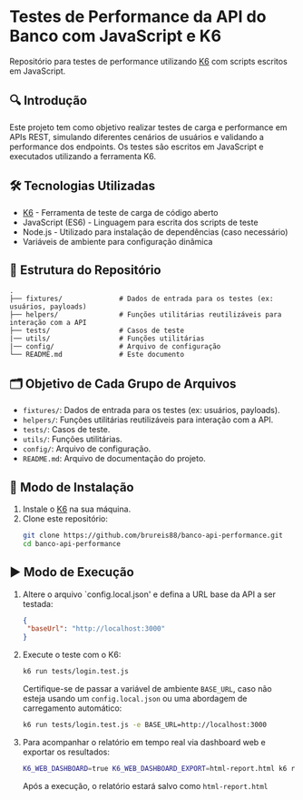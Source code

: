 
# Testes de Performance da API do Banco com JavaScript e K6

Repositório para testes de performance utilizando [K6](https://k6.io/) com scripts escritos em JavaScript.

## 🔍 Introdução

Este projeto tem como objetivo realizar testes de carga e performance em APIs REST, simulando diferentes cenários de usuários e validando a performance dos endpoints. Os testes são escritos em JavaScript e executados utilizando a ferramenta K6.

## 🛠️ Tecnologias Utilizadas

- [K6](https://k6.io/) - Ferramenta de teste de carga de código aberto
- JavaScript (ES6) - Linguagem para escrita dos scripts de teste
- Node.js - Utilizado para instalação de dependências (caso necessário)
- Variáveis de ambiente para configuração dinâmica

## 📁 Estrutura do Repositório

```
.
├── fixtures/              # Dados de entrada para os testes (ex: usuários, payloads)
├── helpers/               # Funções utilitárias reutilizáveis para interação com a API
├── tests/                 # Casos de teste
|── utils/                 # Funções utilitárias
|── config/                # Arquivo de configuração
└── README.md              # Este documento
```

## 🗂️ Objetivo de Cada Grupo de Arquivos

- `fixtures/`: Dados de entrada para os testes (ex: usuários, payloads).
- `helpers/`: Funções utilitárias reutilizáveis para interação com a API.
- `tests/`: Casos de teste.
- `utils/`: Funções utilitárias.
- `config/`: Arquivo de configuração.
- `README.md`: Arquivo de documentação do projeto.

## 🚀 Modo de Instalação

1. Instale o [K6](https://k6.io/docs/getting-started/installation/) na sua máquina.
2. Clone este repositório:
   ```bash
   git clone https://github.com/brureis88/banco-api-performance.git
   cd banco-api-performance
   ```

## ▶️ Modo de Execução

1. Altere o arquivo `config.local.json' e defina a URL base da API a ser testada:
   ```json
   {
    "baseUrl": "http://localhost:3000"
   }
   ```

2. Execute o teste com o K6:
   ```bash
   k6 run tests/login.test.js
   ```
   Certifique-se de passar a variável de ambiente `BASE_URL`, caso não esteja usando um `config.local.json` ou uma abordagem de carregamento automático:

   ```bash
   k6 run tests/login.test.js -e BASE_URL=http://localhost:3000
   ```

3. Para acompanhar o relatório em tempo real via dashboard web e exportar os resultados:
   ```bash
   K6_WEB_DASHBOARD=true K6_WEB_DASHBOARD_EXPORT=html-report.html k6 run tests/login.test.js -e BASE_URL=http://localhost:3000
   ```

   Após a execução, o relatório estará salvo como `html-report.html`
